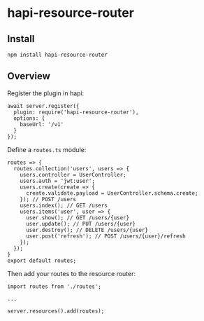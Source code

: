 # hapi-resource-router

## Install

```
npm install hapi-resource-router
```

## Overview

Register the plugin in hapi:

```
await server.register({
  plugin: require('hapi-resource-router'),
  options: {
    baseUrl: '/v1'
  }
});
```

Define a `routes.ts` module:
```
routes => {
  routes.collection('users', users => {
    users.controller = UserController;
    users.auth = 'jwt:user';
    users.create(create => {
      create.validate.payload = UserController.schema.create;
    }); // POST /users
    users.index(); // GET /users
    users.items('user', user => {
      user.show(); // GET /users/{user}
      user.update(); // PUT /users/{user}
      user.destroy(); // DELETE /users/{user}
      user.post('refresh'); // POST /users/{user}/refresh
    });
  });
}
export default routes;
```

Then add your routes to the resource router:
```
import routes from './routes';

...

server.resources().add(routes);
```
